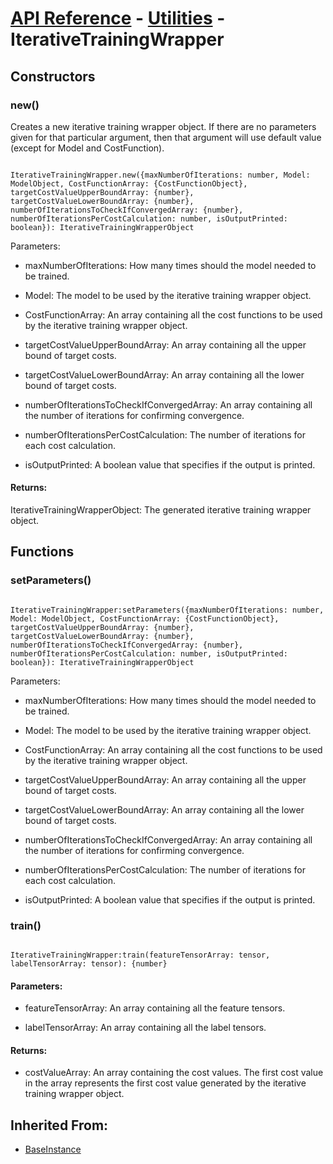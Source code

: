 # [API Reference](../../API.md) - [Utilities](../Utilities.md) - IterativeTrainingWrapper

## Constructors

### new()

Creates a new iterative training wrapper object. If there are no parameters given for that particular argument, then that argument will use default value (except for Model and CostFunction).

```

IterativeTrainingWrapper.new({maxNumberOfIterations: number, Model: ModelObject, CostFunctionArray: {CostFunctionObject}, targetCostValueUpperBoundArray: {number}, targetCostValueLowerBoundArray: {number}, numberOfIterationsToCheckIfConvergedArray: {number}, numberOfIterationsPerCostCalculation: number, isOutputPrinted: boolean}): IterativeTrainingWrapperObject

```

Parameters:

* maxNumberOfIterations: How many times should the model needed to be trained.

* Model: The model to be used by the iterative training wrapper object.

* CostFunctionArray: An array containing all the cost functions to be used by the iterative training wrapper object.
	
* targetCostValueUpperBoundArray: An array containing all the upper bound of target costs.

* targetCostValueLowerBoundArray: An array containing all the lower bound of target costs.
	
* numberOfIterationsToCheckIfConvergedArray: An array containing all the number of iterations for confirming convergence.
	
* numberOfIterationsPerCostCalculation: The number of iterations for each cost calculation.
	
* isOutputPrinted: A boolean value that specifies if the output is printed.

#### Returns:

IterativeTrainingWrapperObject: The generated iterative training wrapper object.

## Functions

### setParameters()

```

IterativeTrainingWrapper:setParameters({maxNumberOfIterations: number, Model: ModelObject, CostFunctionArray: {CostFunctionObject}, targetCostValueUpperBoundArray: {number}, targetCostValueLowerBoundArray: {number}, numberOfIterationsToCheckIfConvergedArray: {number}, numberOfIterationsPerCostCalculation: number, isOutputPrinted: boolean}): IterativeTrainingWrapperObject

```

Parameters:

* maxNumberOfIterations: How many times should the model needed to be trained.

* Model: The model to be used by the iterative training wrapper object.

* CostFunctionArray: An array containing all the cost functions to be used by the iterative training wrapper object.
	
* targetCostValueUpperBoundArray: An array containing all the upper bound of target costs.

* targetCostValueLowerBoundArray: An array containing all the lower bound of target costs.
	
* numberOfIterationsToCheckIfConvergedArray: An array containing all the number of iterations for confirming convergence.
	
* numberOfIterationsPerCostCalculation: The number of iterations for each cost calculation.
	
* isOutputPrinted: A boolean value that specifies if the output is printed.

### train()

```

IterativeTrainingWrapper:train(featureTensorArray: tensor, labelTensorArray: tensor): {number}

```

#### Parameters:

* featureTensorArray: An array containing all the feature tensors.

* labelTensorArray: An array containing all the label tensors.

#### Returns:

* costValueArray: An array containing the cost values. The first cost value in the array represents the first cost value generated by the iterative training wrapper object.

## Inherited From:

* [BaseInstance](../Cores/BaseInstance.md)
